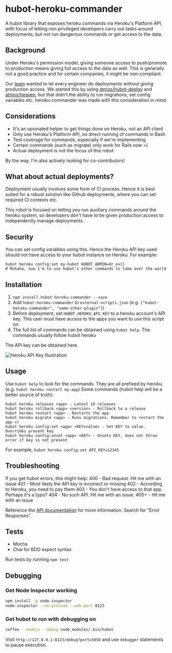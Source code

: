 hubot-heroku-commander
======================

A hubot library that exposes heroku commands via Heroku's Platform API, with focus of letting non privileged developers carry out tasks around deployments, but not run dangerous commands or get access to the data.

## Background

Under Heroku's permission model, giving someone access to push/promote to production means giving full access to the data as well. This is generally not a good practice and for certain companies, it might be non-compliant.

Our [team](http://engineering.alphasights.com) wanted to let every engineer do deployments without giving production access. We started this by using [atmos/hubot-deploy](https://github.com/atmos/hubot-deploy) and [atmos/heaven](https://github.com/atmos/heaven), but that didn't the ability to run migrations, set config variables etc. heroku-commander was made with this consideration in mind.

## Considerations
- It's an opionated helper to get things done on Heroku, not an API client
- Only use Heroku's Platform API, no direct running of commands in Bash
- Test coverage for commands, especially if we're implementing
- Certain commands (such as migrate) only work for Rails now =(
- Actual deployment is not the focus of this robot

By the way, I'm also actively looking for co-contributors!

## What about actual deployments?
Deployment usually involves some form of CI process. Hence it is best suited for a robust solution like Github deployments, where you can set required CI contexts etc.

This robot is focused on letting you run auxiliary commands around the heroku system, so developers don't have to be given production access to independently manage deployments.

## Security
You can set config variables using this. Hence the Heroku API key used should not have access to your hubot instance on Heroku. For example:

```
hubot heroku config:set my-hubot HUBOT_ADMIN=dr_evil 
# Muhaha, now I'm to use hubot's other commands to take over the world
```

## Installation
1. `npm install hubot-heroku-commander --save`
2. Add `hubot-heroku-commander` to `external-scripts.json` (e.g. `["hubot-heroku-commander", "some-other-plugin"]`)
3. Before deployment, set `HUBOT_HEROKU_API_KEY` to a heroku account's API key. This user must have access to the apps you want to use this script on. 
4. The full list of commands can be obtained using `hubot help`. The commands usually follow hubot heroku <action> <app> <extra info>

The API key can be obtained here. 

![Heroku API Key Illustration](http://cl.ly/image/2l081V1k1d3g/Screenshot_2014-12-09_21_02_42.png)

## Usage
Use `hubot help` to look for the commands. They are all prefixed by heroku. (e.g. `hubot heroku restart my-app`)
Some commands (hubot help will be a better source of truth): 

    hubot heroku releases <app> - Latest 10 releases
    hubot heroku rollback <app> <version> - Rollback to a release
    hubot heroku restart <app> - Restarts the app
    hubot heroku migrate <app> - Runs migrations. Remember to restart the app =)
    hubot heroku config:set <app> <KEY=value> - Set KEY to value. Overrides present key
    hubot heroku config:unset <app> <KEY> - Unsets KEY, does not throw error if key is not present

For example, `hubot heroku config:set API_KEY=12345`

## Troubleshooting
If you get hubot errors, this might help: 
400  - Bad request. Hit me with an issue
401  - Most likely the API key is incorrect or missing
402  - According to Heroku, you need to pay them
403  - You don't have access to that app. Perhaps it's a typo? 
404  - No such API. Hit me with an issue. 
405+ - Hit me with an issue 

Reference the [API documentation](https://devcenter.heroku.com/articles/platform-api-reference) for more information. Search for "Error Responses".

## Tests
- Mocha
- Chai for BDD expect syntax

Run tests by running `npm test`

## Debugging

### Get Node Inspector working
```bash
npm install -g node-inspector
node-inspector --no-preload --web-port 8123
```

### Get hubot to run with debugging on
```bash
coffee --nodejs --debug node_modules/.bin/hubot
```

Visit `http://127.0.0.1:8123/debug?port=5858` and use `debugger` statements to pause execution.
